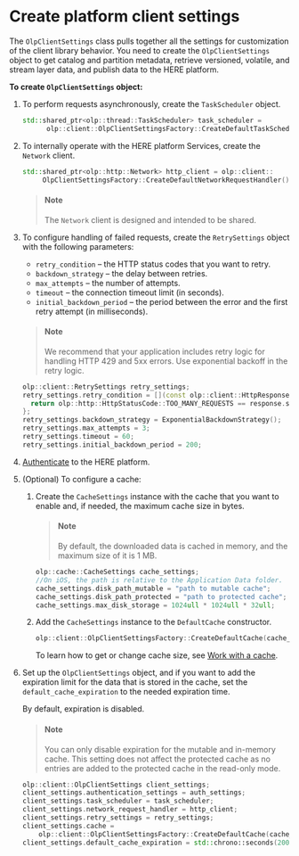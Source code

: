 # Create platform client settings

The `OlpClientSettings` class pulls together all the settings for customization of the client library behavior.
You need to create the `OlpClientSettings` object to get catalog and partition metadata, retrieve versioned, volatile, and stream layer data, and publish data to the HERE platform.

**To create `OlpClientSettings` object:**

1. To perform requests asynchronously, create the `TaskScheduler` object.

   ```cpp
   std::shared_ptr<olp::thread::TaskScheduler> task_scheduler =
         olp::client::OlpClientSettingsFactory::CreateDefaultTaskScheduler(1u);
   ```

2. To internally operate with the HERE platform Services, create the `Network` client.

   ```cpp
   std::shared_ptr<olp::http::Network> http_client = olp::client::
        OlpClientSettingsFactory::CreateDefaultNetworkRequestHandler();
   ```

   > #### Note
   > The `Network` client is designed and intended to be shared.

3. To configure handling of failed requests, create the `RetrySettings` object with the following parameters:

   - `retry_condition` – the HTTP status codes that you want to retry.
   - `backdown_strategy` – the delay between retries.
   - `max_attempts` – the number of attempts.
   - `timeout` – the connection timeout limit (in seconds).
   - `initial_backdown_period` – the period between the error and the first retry attempt (in milliseconds).

   > #### Note
   > We recommend that your application includes retry logic for handling HTTP 429 and 5xx errors. Use exponential backoff in the retry logic.

   ```cpp
   olp::client::RetrySettings retry_settings;
   retry_settings.retry_condition = [](const olp::client::HttpResponse& response) {
     return olp::http::HttpStatusCode::TOO_MANY_REQUESTS == response.status;
   };
   retry_settings.backdown_strategy = ExponentialBackdownStrategy();
   retry_settings.max_attempts = 3;
   retry_settings.timeout = 60;
   retry_settings.initial_backdown_period = 200;
   ```

4. [Authenticate](authenticate.md) to the HERE platform.

5. (Optional) To configure a cache:

    1. Create the `CacheSettings` instance with the cache that you want to enable and, if needed, the maximum cache size in bytes.

         > #### Note
         > By default, the downloaded data is cached in memory, and the maximum size of it is 1 MB.

         ```cpp
         olp::cache::CacheSettings cache_settings;
         //On iOS, the path is relative to the Application Data folder.
         cache_settings.disk_path_mutable = "path to mutable cache";
         cache_settings.disk_path_protected = "path to protected cache";
         cache_settings.max_disk_storage = 1024ull * 1024ull * 32ull;
         ```

    2. Add the `CacheSettings` instance to the `DefaultCache` constructor.

       ```cpp
       olp::client::OlpClientSettingsFactory::CreateDefaultCache(cache_settings);
       ```

       To learn how to get or change cache size, see [Work with a cache](https://developer.here.com/documentation/sdk-cpp/dev_guide/docs/work-with-cache.html).

6. Set up the `OlpClientSettings` object, and if you want to add the expiration limit for the data that is stored in the cache, set the `default_cache_expiration` to the needed expiration time.

   By default, expiration is disabled.

   > #### Note
   > You can only disable expiration for the mutable and in-memory cache. This setting does not affect the protected cache as no entries are added to the protected cache in the read-only mode.

   ```cpp
   olp::client::OlpClientSettings client_settings;
   client_settings.authentication_settings = auth_settings;
   client_settings.task_scheduler = task_scheduler;
   client_settings.network_request_handler = http_client;
   client_settings.retry_settings = retry_settings;
   client_settings.cache =
       olp::client::OlpClientSettingsFactory::CreateDefaultCache(cache_settings);
   client_settings.default_cache_expiration = std::chrono::seconds(200);
   ```

